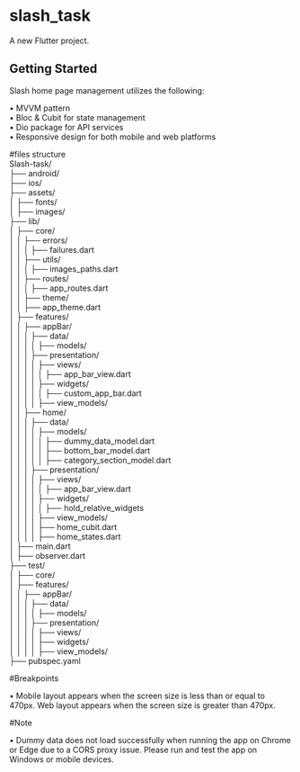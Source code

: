 # slash_task

A new Flutter project.

## Getting Started

Slash home page management utilizes the following:

• MVVM pattern <br>
• Bloc & Cubit for state management <br>
• Dio package for API services <br>
• Responsive design for both mobile and web platforms  <br>

#files structure  <br>
Slash-task/ <br>
├── android/<br>
├── ios/<br>
├── assets/<br>
│   ├── fonts/<br>
│   ├── images/<br>
├── lib/<br>
│   ├── core/<br>
│   │   ├── errors/<br>
│   │   │   ├── failures.dart<br>
│   │   ├── utils/<br>
│   │   │   ├── images_paths.dart<br>
│   │   ├── routes/<br>
│   │   │   ├── app_routes.dart<br>
│   │   ├── theme/<br>
│   │       ├── app_theme.dart<br>
│   ├── features/<br>
│   │   ├── appBar/<br>
│   │   │   ├── data/<br>
│   │   │   │   ├── models/<br>
│   │   │   ├── presentation/<br>
│   │   │   │   ├── views/<br>
│   │   │   │   │   ├── app_bar_view.dart<br>
│   │   │   │   ├── widgets/<br>
│   │   │   │   │   ├── custom_app_bar.dart<br>
│   │   │   │   ├── view_models/<br>
│   │   ├── home/<br>
│   │   │   ├── data/<br>
│   │   │   │   ├── models/<br>
│   │   │   │   │   ├── dummy_data_model.dart<br>
│   │   │   │   │   ├── bottom_bar_model.dart<br>
│   │   │   │   │   ├── category_section_model.dart<br>
│   │   │   ├── presentation/<br>
│   │   │   │   ├── views/<br>
│   │   │   │   │   ├── app_bar_view.dart<br>
│   │   │   │   ├── widgets/<br>
│   │   │   │   │   ├── hold_relative_widgets<br>
│   │   │   │   ├── view_models/<br>
│   │   │   │       ├── home_cubit.dart<br>
│   │   │   │       ├── home_states.dart<br>
│   ├── main.dart<br>
│   ├── observer.dart<br>
├── test/<br>
│   ├── core/<br>
│   ├── features/<br>
│   │   ├── appBar/<br>
│   │   │   ├── data/<br>
│   │   │   │   ├── models/<br>
│   │   │   ├── presentation/<br>
│   │   │   │   ├── views/<br>
│   │   │   │   ├── widgets/<br>
│   │   │   │   ├── view_models/<br>
├── pubspec.yaml<br>

#Breakpoints

• Mobile layout appears when the screen size is less than or equal to 470px.
Web layout appears when the screen size is greater than 470px.

#Note

• Dummy data does not load successfully when running the app on Chrome or Edge due to a CORS proxy issue. Please run and test the app on Windows or mobile devices.
